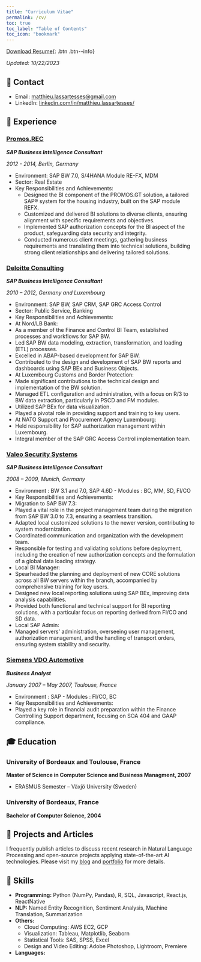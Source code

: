 ```yaml
---
title: "Curriculum Vitae"
permalink: /cv/
toc: true
toc_label: "Table of Contents"
toc_icon: "bookmark"
---
```

[Download Resume](https://mat-lala.github.io/files/10222023-resume.pdf){: .btn .btn--info}

*Updated: 10/22/2023*

## 📧 Contact
- Email: [matthieu.lassartesses@gmail.com]()
- LinkedIn: [linkedin.com/in/matthieu.lassartesses/](https://www.linkedin.com/in/matthieu-lassartesses-965351223/)

## 💼 Experience
### [Promos.REC](https://www.openpromos.com/)
***SAP Business Intelligence Consultant***

*2012 - 2014, Berlin, Germany*

- Environment: SAP BW 7.0, S/4HANA Module RE-FX, MDM
- Sector: Real Estate
- Key Responsibilities and Achievements:
    - Designed the BI component of the PROMOS.GT solution, a tailored SAP® system for the housing industry, built on the SAP module REFX.
    - Customized and delivered BI solutions to diverse clients, ensuring alignment with specific requirements and objectives.
    - Implemented SAP authorization concepts for the BI aspect of the product, safeguarding data security and integrity.
    - Conducted numerous client meetings, gathering business requirements and translating them into technical solutions, building strong client relationships and delivering tailored solutions.

### [Deloitte Consulting](https://www2.deloitte.com/us/en.html?icid=site_selector_us)
***SAP Business Intelligence Consultant***

*2010 – 2012, Germany and Luxembourg*

- Environment: SAP BW, SAP CRM, SAP GRC Access Control
- Sector: Public Service, Banking
- Key Responsibilities and Achievements:
- At Nord/LB Bank:
- As a member of the Finance and Control BI Team, established processes and workflows for SAP BW.
- Led SAP BW data modeling, extraction, transformation, and loading (ETL) processes.
- Excelled in ABAP-based development for SAP BW.
- Contributed to the design and development of SAP BW reports and dashboards using SAP BEx and Business Objects.
- At Luxembourg Customs and Border Protection:
- Made significant contributions to the technical design and implementation of the BW solution.
- Managed ETL configuration and administration, with a focus on R/3 to BW data extraction, particularly in PSCD and FM modules.
- Utilized SAP BEx for data visualization.
- Played a pivotal role in providing support and training to key users.
- At NATO Support and Procurement Agency Luxembourg:
- Held responsibility for SAP authorization management within Luxembourg.
- Integral member of the SAP GRC Access Control implementation team.

### [Valeo Security Systems](https://www.valeo.com/en/)
***SAP Business Intelligence Consultant***

*2008 – 2009, Munich, Germany*

- Environment : BW 3.1 and 7.0, SAP 4.6D - Modules : BC, MM, SD, FI/CO
- Key Responsibilities and Achievements:
- Migration to SAP BW 7.3:
- Played a vital role in the project management team during the migration from SAP BW 3.0 to 7.3, ensuring a seamless transition.
- Adapted local customized solutions to the newer version, contributing to system modernization.
- Coordinated communication and organization with the development team.
- Responsible for testing and validating solutions before deployment, including the creation of new authorization concepts and the formulation of a global data loading strategy.
- Local BI Manager:
- Spearheaded the planning and deployment of new CORE solutions across all BW servers within the branch, accompanied by comprehensive training for key users.
- Designed new local reporting solutions using SAP BEx, improving data analysis capabilities.
- Provided both functional and technical support for BI reporting solutions, with a particular focus on reporting derived from FI/CO and SD data.
- Local SAP Admin:
- Managed servers' administration, overseeing user management, authorization management, and the handling of transport orders, ensuring system stability and security.

### [Siemens VDO Automotive](https://www.vdo.fr/)
***Business Analyst***

*January 2007 – May 2007, Toulouse, France*

- Environment : SAP - Modules : FI/CO, BC
- Key Responsibilities and Achievements:
- Played a key role in financial audit preparation within the Finance Controlling Support department, focusing on SOA 404 and GAAP compliance.

## 🎓 Education
### University of Bordeaux and Toulouse, France
**Master of Science in Computer Science and Business Managment, 2007**
- ERASMUS Semester – Växjö University (Sweden)

### University of Bordeaux, France
**Bachelor of Computer Science, 2004**

## 📝 Projects and Articles
I frequently publish articles to discuss recent research in Natural Language Processing and open-source projects applying state-of-the-art AI technologies. Please visit my [blog](https://chriskhanhtran.github.io/posts/) and [portfolio](https://chriskhanhtran.github.io/portfolio/) for more details.

## 🤖 Skills
- **Programming:** Python (NumPy, Pandas), R, SQL, Javascript, React.js, ReactNative
- **NLP:** Named Entity Recognition, Sentiment Analysis, Machine Translation, Summarization
- **Others:** 
  - Cloud Computing: AWS EC2, GCP
  - Visualization: Tableau, Matplotlib, Seaborn
  - Statistical Tools: SAS, SPSS, Excel
  - Design and Video Editing: Adobe Photoshop, Lightroom, Premiere
- **Languages:**


